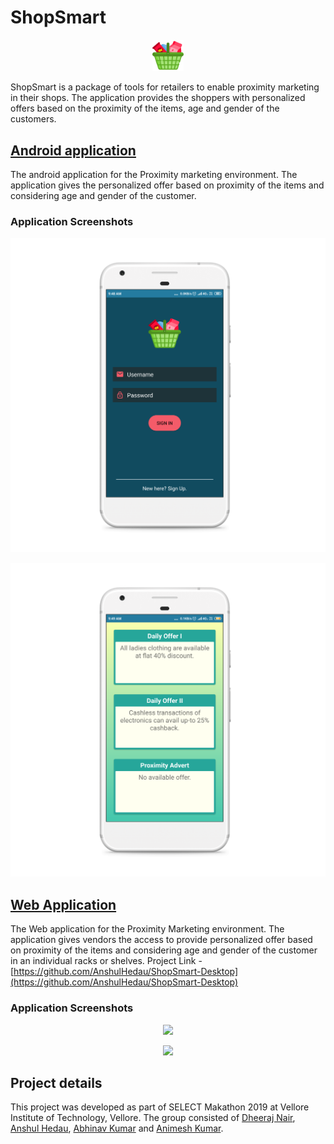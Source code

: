 # ShopSmart

<p align = "center"><img src="Pictures/Project Icon.png" width = 10%"></img></p>
  
ShopSmart is a package of tools for retailers to enable proximity marketing in their shops. The application provides the shoppers with personalized offers based on the proximity of the items, age and gender of the customers.

## [Android application](https://github.com/Dheeraj1998/ShopSmart/tree/master/Android_Application)
The android application for the Proximity marketing environment. The application gives the personalized offer based on proximity of the items and considering age and gender of the customer.

### Application Screenshots
<p align = "center"><img src="Pictures/image-001.png"></img></p>
<p align = "center"><img src="Pictures/image-002.png"></img></p>

## [Web Application](https://github.com/AnshulHedau/ShopSmart-Desktop)
The Web application for the Proximity Marketing environment. The application gives vendors the access to provide personalized offer based on proximity of the items and considering age and gender of the customer in an individual racks or shelves.
Project Link - [https://github.com/AnshulHedau/ShopSmart-Desktop](https://github.com/AnshulHedau/ShopSmart-Desktop)

### Application Screenshots
<p align = "center"><img src="https://github.com/AnshulHedau/ShopSmart-Desktop/tree/master/Images/image-001.png"></img></p>
<p align = "center"><img src="https://github.com/AnshulHedau/ShopSmart-Desktop/tree/master/Images/image-002.png"></img></p>

## Project details
This project was developed as part of SELECT Makathon 2019 at Vellore Institute of Technology, Vellore. The group consisted of [Dheeraj Nair](https://www.linkedin.com/in/dheeraj1998), [Anshul Hedau](https://www.linkedin.com/in/anshul-hedau), [Abhinav Kumar](https://www.linkedin.com/in/abhinavkrs) and [Animesh Kumar](https://www.linkedin.com/in/animesh-kumar-130a6a109).
